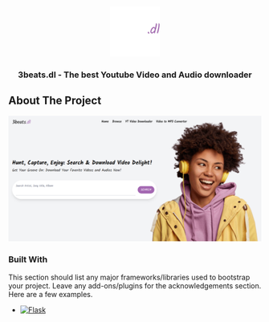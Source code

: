 <a name="readme-top"></a>

<div align="center">
  <a href="https://github.com/othneildrew/Best-README-Template">
    <img src="static/img/logo-white.png" alt="Logo" width="100">
  </a>

  <h3 align="center">3beats.dl - The best Youtube Video and Audio downloader</h3>
</div>

<!-- ABOUT THE PROJECT -->

## About The Project

[![Product Name Screen Shot][product-screenshot]](https://threebeats.onrender.com/)

### Built With

This section should list any major frameworks/libraries used to bootstrap your project. Leave any add-ons/plugins for the acknowledgements section. Here are a few examples.

- [![Flask][Flask]][flask-url]

<!-- MARKDOWN LINKS & IMAGES -->

[product-screenshot]: static/img/product.png
[Flask]: https://img.shields.io/badge/with%20a%20logo-grey?style=for-the-badge&logo=flask
[flask-url]: https://flask.palletsprojects.com/en/3.0.x/
